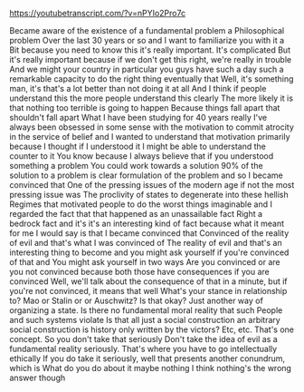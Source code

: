 https://youtubetranscript.com/?v=nPYIo2Pro7c

 Became aware of the existence of a fundamental problem a Philosophical problem Over the last 30 years or so and I want to familiarize you with it a Bit because you need to know this it's really important. It's complicated But it's really important because if we don't get this right, we're really in trouble And we might your country in particular you guys have such a day such a remarkable capacity to do the right thing eventually that Well, it's something man, it's that's a lot better than not doing it at all And I think if people understand this the more people understand this clearly The more likely it is that nothing too terrible is going to happen Because things fall apart that shouldn't fall apart What I have been studying for 40 years really I've always been obsessed in some sense with the motivation to commit atrocity in the service of belief and I wanted to understand that motivation primarily because I thought if I understood it I might be able to understand the counter to it You know because I always believe that if you understood something a problem You could work towards a solution 90% of the solution to a problem is clear formulation of the problem and so I became convinced that One of the pressing issues of the modern age if not the most pressing issue was The proclivity of states to degenerate into these hellish Regimes that motivated people to do the worst things imaginable and I regarded the fact that that happened as an unassailable fact Right a bedrock fact and it's it's an interesting kind of fact because what it meant for me I would say is that I became convinced that Convinced of the reality of evil and that's what I was convinced of The reality of evil and that's an interesting thing to become and you might ask yourself if you're convinced of that and You might ask yourself in two ways Are you convinced or are you not convinced because both those have consequences if you are convinced Well, we'll talk about the consequence of that in a minute, but if you're not convinced, it means that well What's your stance in relationship to? Mao or Stalin or or Auschwitz? Is that okay? Just another way of organizing a state. Is there no fundamental moral reality that such People and such systems violate Is that all just a social construction an arbitrary social construction is history only written by the victors? Etc, etc. That's one concept. So you don't take that seriously Don't take the idea of evil as a fundamental reality seriously. That's where you have to go intellectually ethically If you do take it seriously, well that presents another conundrum, which is What do you do about it maybe nothing I think nothing's the wrong answer though